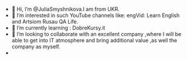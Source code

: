 - 👋 Hi, I’m @JuliaSmyshnikova.I am from UKR.
- 👀 I’m interested in such YouTube channels like: engVid: Learn English and Artsiom Rusau QA Life.
- 🌱 I’m currently learning : DobreKursy.it 
- 💞️ I’m looking to collaborate with an excellent company ,where I will be able to get into IT atmosphere and bring additional value ,as well the company as myself.
-


<!---
JuliaSmyshnikova/JuliaSmyshnikova is a ✨ special ✨ repository because its `README.md` (this file) appears on your GitHub profile.
You can click the Preview link to take a look at your changes.
--->
